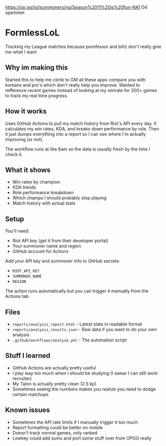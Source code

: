 https://op.gg/lol/summoners/na/Season%2011%20is%20fun-NA1 D4 spammer.

# FormlessLoL

Tracking my League matches because porofessor and blitz don't really give me what I want

## Why im making this

Started this to help me climb to GM all these apps compare you with koreans and pro's which don't really help you improve. Wanted to refference recent games instead of looking at my winrate for 200+ games to track my real time progress.

## How it works

Uses GitHub Actions to pull my match history from Riot's API every day. It calculates my win rates, KDA, and breaks down performance by role. Then it just dumps everything into a report so I can see where I'm actually improving (or not).

The workflow runs at like 6am so the data is usually fresh by the time I check it.

## What it shows

- Win rates by champion
- KDA trends
- Role performance breakdown  
- Which champs I should probably stop playing
- Match history with actual stats

## Setup

You'll need:
- Riot API key (get it from their developer portal)
- Your summoner name and region
- GitHub account for Actions

Add your API key and summoner info to GitHub secrets:
- `RIOT_API_KEY`
- `SUMMONER_NAME`  
- `REGION`

The action runs automatically but you can trigger it manually from the Actions tab.

## Files

- `reports/analysis_report.html` - Latest stats in readable format
- `reports/analysis_results.json` - Raw data if you want to do your own analysis
- `.github/workflows/analyze.yml` - The automation script

## Stuff I learned

- GitHub Actions are actually pretty useful
- I play way too much when I should be studying (I swear I can still work recruiter)
- My Talon is actually pretty clean (2.5 kp)
- Sometimes seeing the numbers makes you realize you need to dodge certain matchups

## Known issues

- Sometimes the API rate limits if I manually trigger it too much
- Report formatting could be better on mobile
- Doesn't track normal games, only ranked
- Lowkey could add sums and port some stuff over from OPGG really

